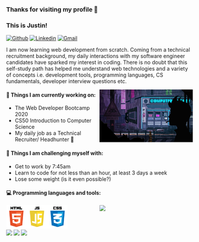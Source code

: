 ### Thanks for visiting my profile 👋 
### This is Justin!

[![Github](https://img.shields.io/badge/-Github-000?style=flat&logo=Github&logoColor=white)](https://github.com/Tech-Recruiter-Justin)
[![Linkedin](https://img.shields.io/badge/-LinkedIn-blue?style=flat&logo=Linkedin&logoColor=white)](https://www.linkedin.com/in/justinchchoi)
[![Gmail](https://img.shields.io/badge/-Gmail-c14438?style=flat&logo=Gmail&logoColor=white)](mailto:justin7623@gmail.com)

I am now learning web development from scratch. Coming from a technical recruitment background, my daily interactions with my software engineer candidates have sparked my interest in coding. There is no doubt that this self-study path has helped me understand web technologies and a variety of concepts i.e. development tools, programming languages, CS fundamentals, developer interview questions etc.

<img align="right" alt="img" src="https://github.com/Tech-Recruiter-Justin/Tech-Recruiter-Justin/blob/main/profile_pic.gif?raw=true" width="50%" height="auto"/>

#### 🌱 Things I am currently working on: 
- The Web Developer Bootcamp 2020 
- CS50 Introduction to Computer Science
- My daily job as a Technical Recruiter/ Headhunter 🚀

#### :muscle: Things I am challenging myself with:
- Get to work by 7:45am
- Learn to code for not less than an hour, at least 3 days a week
- Lose some weight (is it even possible?)

#### :computer: Programming languages and tools: 
<p>
<img width="50%" align="right" src="https://github-readme-stats.vercel.app/api?username=Tech-Recruiter-Justin&show_icons=true&hide_border=true&theme=tokyonight" />

<code><img width="33%" src="https://github.com/Tech-Recruiter-Justin/Tech-Recruiter-Justin/blob/main/html%20logo.png?raw=true"></code>
<br />
<code><img width="10%" src="https://www.vectorlogo.zone/logos/visualstudio_code/visualstudio_code-ar21.svg"></code>
<code><img width="10%" src="https://www.vectorlogo.zone/logos/google_chrome/google_chrome-ar21.svg"></code>
<code><img width="10%" src="https://www.vectorlogo.zone/logos/git-scm/git-scm-ar21.svg"></code>
</p>
